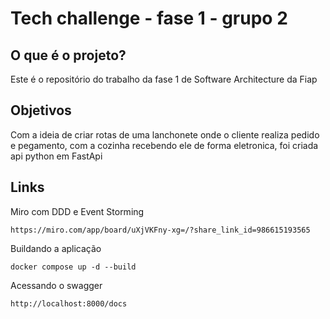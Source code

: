 # Tech challenge - fase 1 - grupo 2

## O que é o projeto?
Este é o repositório do trabalho da fase 1 de Software Architecture da Fiap


## Objetivos

Com a ideia de criar rotas de uma lanchonete onde o cliente realiza pedido e pegamento, com a cozinha recebendo ele de forma eletronica, foi criada api python em FastApi


## Links

Miro com DDD e Event Storming

```https://miro.com/app/board/uXjVKFny-xg=/?share_link_id=986615193565 ```

Buildando a aplicação

``` docker compose up -d --build ``` 

Acessando o swagger

``` http://localhost:8000/docs ``` 
